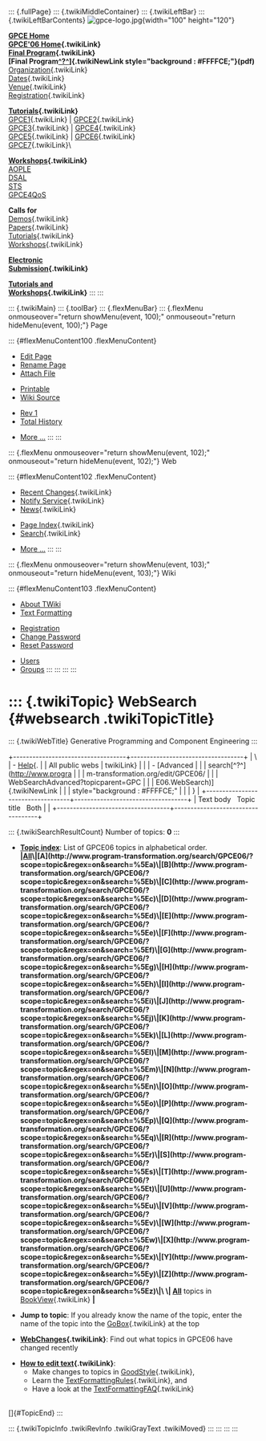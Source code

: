::: {.fullPage}
::: {.twikiMiddleContainer}
::: {.twikiLeftBar}
::: {.twikiLeftBarContents}
![gpce-logo.jpg](../pub/GPCE06/WebLeftBar/gpce-logo.jpg){width="100"
height="120"}

**[GPCE Home](http://www.gpce.org/)**\
**[GPCE\'06 Home](WebHome){.twikiLink}**\
**[Final Program](ConferenceProgram){.twikiLink}**\
**[Final
Program[^?^](http://www.program-transformation.org/edit/GPCE06/PubGPCE06WebHomeGpceProgrampdf?topicparent=GPCE06.WebSearch)]{.twikiNewLink
style="background : #FFFFCE;"}(pdf)**\
[Organization](ConferenceOrganization){.twikiLink}\
[Dates](ImportantDates){.twikiLink}\
[Venue](ConferenceVenue){.twikiLink}\
[Registration](ConferenceRegistration){.twikiLink}

**[Tutorials](GpceTutorials){.twikiLink}**\
[GPCE1](TutorialGPCE1){.twikiLink} \|
[GPCE2](TutorialGPCE2){.twikiLink}\
[GPCE3](TutorialGPCE3){.twikiLink} \|
[GPCE4](TutorialGPCE4){.twikiLink}\
[GPCE5](TutorialGPCE5){.twikiLink} \|
[GPCE6](TutorialGPCE6){.twikiLink}\
[GPCE7](TutorialGPCE7){.twikiLink}\

**[Workshops](GpceWorkshops){.twikiLink}**\
[AOPLE](http://www.softeng.ox.ac.uk/aople/)\
[DSAL](http://dsal06.dcc.uchile.cl/)\
[STS](http://www.program-transformation.org/Sts/STS06)\
[GPCE4QoS](http://www.cis.uab.edu/gpce-qos/)

**Calls for**\
[Demos](CallForDemonstrations){.twikiLink}\
[Papers](CallForPapers){.twikiLink}\
[Tutorials](CallForTutorials){.twikiLink}\
[Workshops](CallForWorkshops){.twikiLink}

**[Electronic\
Submission](ElectronicSubmission){.twikiLink}**

**[Tutorials and\
Workshops](TutorialsAndWorkshops){.twikiLink}**
:::
:::

::: {.twikiMain}
::: {.toolBar}
::: {.flexMenuBar}
::: {.flexMenu onmouseover="return showMenu(event, 100);" onmouseout="return hideMenu(event, 100);"}
Page

::: {#flexMenuContent100 .flexMenuContent}
-   [Edit
    Page](http://www.program-transformation.org/edit/GPCE06/WebSearch?t=1536827519)
-   [Rename
    Page](http://www.program-transformation.org/rename/GPCE06/WebSearch)
-   [Attach
    File](http://www.program-transformation.org/attach/GPCE06/WebSearch)

<!-- -->

-   [Printable](http://www.program-transformation.org/view/GPCE06/WebSearch?skin=print.pattern)
-   [Wiki
    Source](http://www.program-transformation.org/view/GPCE06/WebSearch?skin=text&raw=on&contenttype=text/plain)

<!-- -->

-   [Rev
    1](http://www.program-transformation.org/view/GPCE06/WebSearch?rev=1.1)
-   [Total
    History](http://www.program-transformation.org/rdiff/GPCE06/WebSearch)

<!-- -->

-   [More
    \...](http://www.program-transformation.org/oops/GPCE06/WebSearch?template=oopsmore&param1=1.1&param2=1.1)
:::
:::

::: {.flexMenu onmouseover="return showMenu(event, 102);" onmouseout="return hideMenu(event, 102);"}
Web

::: {#flexMenuContent102 .flexMenuContent}
-   [Recent
    Changes](http://www.program-transformation.org/GPCE06/WebChanges){.twikiLink}
-   [Notify Service](WebNotify){.twikiLink}
-   [News](WebNews){.twikiLink}

<!-- -->

-   [Page
    Index](http://www.program-transformation.org/GPCE06/WebIndex){.twikiLink}
-   [Search](WebSearch){.twikiLink}

<!-- -->

-   [More
    \...](http://www.program-transformation.org/oops/GPCE06/WebSearch?template=oopsmore&param1=1.1&param2=1.1)
:::
:::

::: {.flexMenu onmouseover="return showMenu(event, 103);" onmouseout="return hideMenu(event, 103);"}
Wiki

::: {#flexMenuContent103 .flexMenuContent}
-   [About
    TWiki](http://www.program-transformation.org/view/TWiki/WebHome)
-   [Text
    Formatting](http://www.program-transformation.org/view/TWiki/TextFormattingRules)

<!-- -->

-   [Registration](http://www.program-transformation.org/view/TWiki/TWikiRegistration)
-   [Change
    Password](http://www.program-transformation.org/view/TWiki/ChangePassword)
-   [Reset
    Password](http://www.program-transformation.org/view/TWiki/ResetPassword)

<!-- -->

-   [Users](http://www.program-transformation.org/view/Main/TWikiUsers)
-   [Groups](http://www.program-transformation.org/view/Main/TWikiGroups)
:::
:::
:::
:::

::: {.twikiTopic}
WebSearch {#websearch .twikiTopicTitle}
=========

::: {.twikiWebTitle}
Generative Programming and Component Engineering
:::

+-----------------------------------+-----------------------------------+
| \                                 | -   [Help](../TWiki/SearchHelp){. |
| All public webs                   | twikiLink}                        |
|                                   | -   [Advanced                     |
|                                   |     search[^?^](http://www.progra |
|                                   | m-transformation.org/edit/GPCE06/ |
|                                   | WebSearchAdvanced?topicparent=GPC |
|                                   | E06.WebSearch)]{.twikiNewLink     |
|                                   |     style="background : #FFFFCE;" |
|                                   | }                                 |
+-----------------------------------+-----------------------------------+
| Text body   Topic title   Both    |                                   |
+-----------------------------------+-----------------------------------+

::: {.twikiSearchResultCount}
Number of topics: **0**
:::

-   **[Topic
    index](http://www.program-transformation.org/search/GPCE06/?scope=topic&regex=on&search=\.*)**:
    List of GPCE06 topics in alphabetical order.\
    **\|[All](http://www.program-transformation.org/search/GPCE06/?scope=topic&regex=on&search=\.*)\|[A](http://www.program-transformation.org/search/GPCE06/?scope=topic&regex=on&search=%5Ea)\|[B](http://www.program-transformation.org/search/GPCE06/?scope=topic&regex=on&search=%5Eb)\|[C](http://www.program-transformation.org/search/GPCE06/?scope=topic&regex=on&search=%5Ec)\|[D](http://www.program-transformation.org/search/GPCE06/?scope=topic&regex=on&search=%5Ed)\|[E](http://www.program-transformation.org/search/GPCE06/?scope=topic&regex=on&search=%5Ee)\|[F](http://www.program-transformation.org/search/GPCE06/?scope=topic&regex=on&search=%5Ef)\|[G](http://www.program-transformation.org/search/GPCE06/?scope=topic&regex=on&search=%5Eg)\|[H](http://www.program-transformation.org/search/GPCE06/?scope=topic&regex=on&search=%5Eh)\|[I](http://www.program-transformation.org/search/GPCE06/?scope=topic&regex=on&search=%5Ei)\|[J](http://www.program-transformation.org/search/GPCE06/?scope=topic&regex=on&search=%5Ej)\|[K](http://www.program-transformation.org/search/GPCE06/?scope=topic&regex=on&search=%5Ek)\|[L](http://www.program-transformation.org/search/GPCE06/?scope=topic&regex=on&search=%5El)\|[M](http://www.program-transformation.org/search/GPCE06/?scope=topic&regex=on&search=%5Em)\|[N](http://www.program-transformation.org/search/GPCE06/?scope=topic&regex=on&search=%5En)\|[O](http://www.program-transformation.org/search/GPCE06/?scope=topic&regex=on&search=%5Eo)\|[P](http://www.program-transformation.org/search/GPCE06/?scope=topic&regex=on&search=%5Ep)\|[Q](http://www.program-transformation.org/search/GPCE06/?scope=topic&regex=on&search=%5Eq)\|[R](http://www.program-transformation.org/search/GPCE06/?scope=topic&regex=on&search=%5Er)\|[S](http://www.program-transformation.org/search/GPCE06/?scope=topic&regex=on&search=%5Es)\|[T](http://www.program-transformation.org/search/GPCE06/?scope=topic&regex=on&search=%5Et)\|[U](http://www.program-transformation.org/search/GPCE06/?scope=topic&regex=on&search=%5Eu)\|[V](http://www.program-transformation.org/search/GPCE06/?scope=topic&regex=on&search=%5Ev)\|[W](http://www.program-transformation.org/search/GPCE06/?scope=topic&regex=on&search=%5Ew)\|[X](http://www.program-transformation.org/search/GPCE06/?scope=topic&regex=on&search=%5Ex)\|[Y](http://www.program-transformation.org/search/GPCE06/?scope=topic&regex=on&search=%5Ey)\|[Z](http://www.program-transformation.org/search/GPCE06/?scope=topic&regex=on&search=%5Ez)\|\
    \|
    [All](http://www.program-transformation.org/search/GPCE06/?scope=topic&regex=on&bookview=on&search=\.*)**
    topics in [BookView](../TWiki/BookView){.twikiLink} **\|**

<!-- -->

-   **Jump to topic**: If you already know the name of the topic, enter
    the name of the topic into the [GoBox](../TWiki/GoBox){.twikiLink}
    at the top

<!-- -->

-   **[WebChanges](../TWiki/WebChanges){.twikiLink}**: Find out what
    topics in GPCE06 have changed recently

<!-- -->

-   **[How to edit text](../TWiki/GoodStyle){.twikiLink}**:
    -   Make changes to topics in
        [GoodStyle](../TWiki/GoodStyle){.twikiLink},
    -   Learn the
        [TextFormattingRules](../TWiki/TextFormattingRules){.twikiLink},
        and
    -   Have a look at the
        [TextFormattingFAQ](../TWiki/TextFormattingFAQ){.twikiLink}

\
[]{#TopicEnd}
:::

::: {.twikiTopicInfo .twikiRevInfo .twikiGrayText .twikiMoved}
:::
:::
:::
:::
